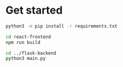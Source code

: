 # Get started
```bash
python3 -m pip install -r requirements.txt
```

```bash
cd react-frontend
npm run build
```

```bash
cd ../flask-backend
python3 main.py
```
